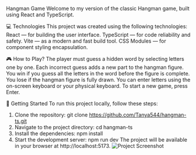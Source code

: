 Hangman Game
Welcome to my version of the classic Hangman game, built using React and TypeScript.

💻 Technologies
This project was created using the following technologies:
React — for building the user interface.
TypeScript — for code reliability and safety.
Vite — as a modern and fast build tool.
CSS Modules — for component styling encapsulation.

🎮 How to Play?
The player must guess a hidden word by selecting letters one by one. Each incorrect guess adds a new part to the hangman figure.
You win if you guess all the letters in the word before the figure is complete.
You lose if the hangman figure is fully drawn.
You can enter letters using the on-screen keyboard or your physical keyboard. To start a new game, press Enter.

🚀 Getting Started
To run this project locally, follow these steps:
1. Clone the repository:
   git clone https://github.com/Tanya544/hangman-ts.git
2. Navigate to the project directory:
   cd hangman-ts
3. Install the dependencies:
   npm install
4. Start the development server:
   npm run dev
The project will be available in your browser at http://localhost:5173.
![Project Screenshot](hangman/src/assets/hangmanGame.png)
